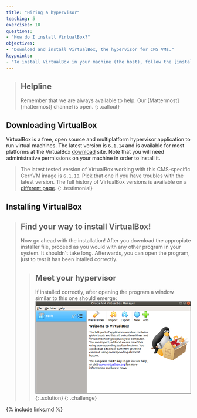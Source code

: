 ```yaml
---
title: "Hiring a hypervisor"
teaching: 5
exercises: 10
questions:
- "How do I install VirtualBox?"
objectives:
- "Download and install VirtualBox, the hypervisor for CMS VMs."
keypoints:
- "To install VirtualBox in your machine (the host), follow the [installation](https://www.virtualbox.org/wiki/Downloads) instructions and run them in your device."  
---
```

> ## Helpline
>
> Remember that we are always available to help.  Our [Mattermost][mattermost] channel is open.
{: .callout}

## Downloading VirtualBox

VirtualBox is a free, open source and multiplatform hypervisor application to run virtual machines.  The latest version is `6.1.14` and is available for most platforms at the VirtualBox [download](https://www.virtualbox.org/wiki/Downloads) site. Note that you will need administrative permissions on your machine in order to install it.

> The latest tested version of VirtualBox working with this CMS-specific CernVM image is `6.1.10`. Pick that one if you have troubles with the latest version. The full history of VirtualBox versions is available on a [different page](https://www.virtualbox.org/wiki/Download_Old_Builds).
{: .testimonial}

## Installing VirtualBox

> ## Find your way to install VirtualBox!
> Now go ahead with the installation! After you download the appropiate installer file, proceed as you would with any other program in your system. It shouldn't take long.  Afterwards, you can open the program, just to test it has been intalled correctly.
>> ## Meet your hypervisor
>>
>> If installed correctly, after opening the program a window similar to this one should emerge:
>> ![](../fig/virtualbox.png)
> {: .solution}
{: .challenge}


{% include links.md %}
